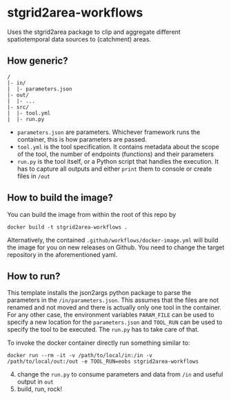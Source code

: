 # stgrid2area-workflows

Uses the stgrid2area package to clip and aggregate different spatiotemporal data sources to (catchment) areas.


## How generic?

```
/
|- in/
|  |- parameters.json
|- out/
|  |- ...
|- src/
|  |- tool.yml
|  |- run.py
```

* `parameters.json` are parameters. Whichever framework runs the container, this is how parameters are passed.
* `tool.yml` is the tool specification. It contains metadata about the scope of the tool, the number of endpoints (functions) and their parameters
* `run.py` is the tool itself, or a Python script that handles the execution. It has to capture all outputs and either `print` them to console or create files in `/out`

## How to build the image?

You can build the image from within the root of this repo by
```
docker build -t stgrid2area-workflows .
```


Alternatively, the contained `.github/workflows/docker-image.yml` will build the image for you 
on new releases on Github. You need to change the target repository in the aforementioned yaml.

## How to run?

This template installs the json2args python package to parse the parameters in the `/in/parameters.json`. This assumes that
the files are not renamed and not moved and there is actually only one tool in the container. For any other case, the environment variables
`PARAM_FILE` can be used to specify a new location for the `parameters.json` and `TOOL_RUN` can be used to specify the tool to be executed.
The `run.py` has to take care of that.

To invoke the docker container directly run something similar to:
```
docker run --rm -it -v /path/to/local/in:/in -v /path/to/local/out:/out -e TOOL_RUN=eobs stgrid2area-workflows
```

4. change the `run.py` to consume parameters and data from `/in` and useful output in `out`
5. build, run, rock!

